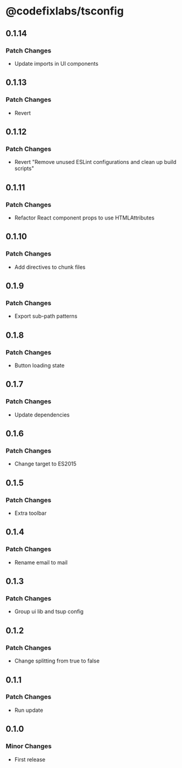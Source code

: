 # @codefixlabs/tsconfig

## 0.1.14

### Patch Changes

- Update imports in UI components

## 0.1.13

### Patch Changes

- Revert

## 0.1.12

### Patch Changes

- Revert "Remove unused ESLint configurations and clean up build scripts"

## 0.1.11

### Patch Changes

- Refactor React component props to use HTMLAttributes

## 0.1.10

### Patch Changes

- Add directives to chunk files

## 0.1.9

### Patch Changes

- Export sub-path patterns

## 0.1.8

### Patch Changes

- Button loading state

## 0.1.7

### Patch Changes

- Update dependencies

## 0.1.6

### Patch Changes

- Change target to ES2015

## 0.1.5

### Patch Changes

- Extra toolbar

## 0.1.4

### Patch Changes

- Rename email to mail

## 0.1.3

### Patch Changes

- Group ui lib and tsup config

## 0.1.2

### Patch Changes

- Change splitting from true to false

## 0.1.1

### Patch Changes

- Run update

## 0.1.0

### Minor Changes

- First release
